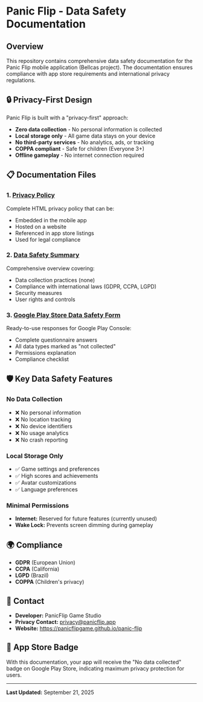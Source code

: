 # Panic Flip - Data Safety Documentation

## Overview
This repository contains comprehensive data safety documentation for the Panic Flip mobile application (Bellcas project). The documentation ensures compliance with app store requirements and international privacy regulations.

## 🔒 Privacy-First Design
Panic Flip is built with a "privacy-first" approach:
- **Zero data collection** - No personal information is collected
- **Local storage only** - All game data stays on your device
- **No third-party services** - No analytics, ads, or tracking
- **COPPA compliant** - Safe for children (Everyone 3+)
- **Offline gameplay** - No internet connection required

## 📋 Documentation Files

### 1. [Privacy Policy](privacy-policy.html)
Complete HTML privacy policy that can be:
- Embedded in the mobile app
- Hosted on a website
- Referenced in app store listings
- Used for legal compliance

### 2. [Data Safety Summary](data-safety-summary.md)
Comprehensive overview covering:
- Data collection practices (none)
- Compliance with international laws (GDPR, CCPA, LGPD)
- Security measures
- User rights and controls

### 3. [Google Play Store Data Safety Form](google-play-data-safety-form.md)
Ready-to-use responses for Google Play Console:
- Complete questionnaire answers
- All data types marked as "not collected"
- Permissions explanation
- Compliance checklist

## 🛡️ Key Data Safety Features

### No Data Collection
- ❌ No personal information
- ❌ No location tracking
- ❌ No device identifiers
- ❌ No usage analytics
- ❌ No crash reporting

### Local Storage Only
- ✅ Game settings and preferences
- ✅ High scores and achievements
- ✅ Avatar customizations
- ✅ Language preferences

### Minimal Permissions
- **Internet:** Reserved for future features (currently unused)
- **Wake Lock:** Prevents screen dimming during gameplay

## 🌍 Compliance
- **GDPR** (European Union)
- **CCPA** (California)
- **LGPD** (Brazil)
- **COPPA** (Children's privacy)

## 📧 Contact
- **Developer:** PanicFlip Game Studio
- **Privacy Contact:** privacy@panicflip.app
- **Website:** https://panicflipgame.github.io/panic-flip

## 📱 App Store Badge
With this documentation, your app will receive the "No data collected" badge on Google Play Store, indicating maximum privacy protection for users.

---
**Last Updated:** September 21, 2025
